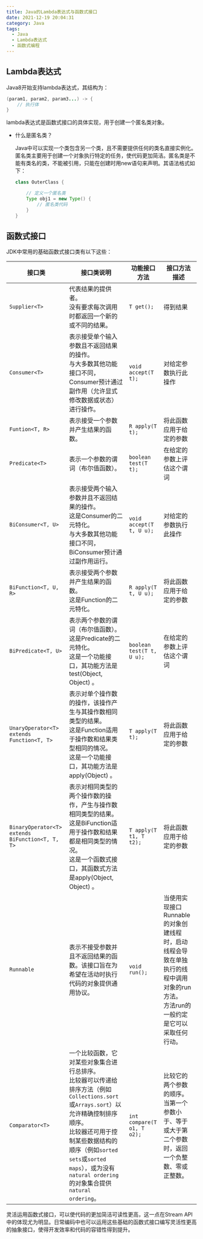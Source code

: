 ```yaml
---
title: Java的Lambda表达式与函数式接口
date: 2021-12-19 20:04:31
category: Java
tags:
  - Java
  - Lambda表达式
  - 函数式编程
---
```


## Lambda表达式

Java8开始支持lambda表达式，其结构为：

```Java
(param1, param2, param3...) -> {
    // 执行体
}
```

lambda表达式是函数式接口的具体实现，用于创建一个匿名类对象。

<!-- more -->

- 什么是匿名类？
  
    Java中可以实现一个类包含另一个类，且不需要提供任何的类名直接实例化。匿名类主要用于创建一个对象执行特定的任务，使代码更加简洁。匿名类是不能有类名的类，不能被引用，只能在创建时用new语句来声明。其语法格式如下：

    ```Java
    class OuterClass {

        // 定义一个匿名类
        Type obj1 = new Type() {
            // 匿名类代码
        }
    }
    ```

## 函数式接口

JDK中常用的基础函数式接口类有以下这些：

|接口类|接口类说明|功能接口方法|接口方法描述|
|---|---|---|---|
|`Supplier<T>`    |代表结果的提供者。<br>没有要求每次调用时都返回一个新的或不同的结果。   |`T get();` |得到结果   |
|`Consumer<T>`    |表示接受单个输入参数且不返回结果的操作。<br>与大多数其他功能接口不同，Consumer预计通过副作用（允许显式修改数据或状态）进行操作。  |`void accept(T t);` |对给定参数执行此操作   |
|`Funtion<T, R>`  |表示接受一个参数并产生结果的函数。 |`R apply(T t);`    |将此函数应用于给定的参数   |
|`Predicate<T>`   |表示一个参数的谓词（布尔值函数）。 |`boolean test(T t);`   |在给定的参数上评估这个谓词   |
|`BiConsumer<T, U>`   |表示接受两个输入参数并且不返回结果的操作。<br>这是Consumer的二元特化。<br>与大多数其他功能接口不同，BiConsumer预计通过副作用运行。 |`void accept(T t, U u);`|对给定的参数执行此操作  |
|`BiFunction<T, U, R>`  |表示接受两个参数并产生结果的函数。<br>这是Function的二元特化。    |`R apply(T t, U u);`   |将此函数应用于给定的参数   |
|`BiPredicate<T, U>`  |表示两个参数的谓词（布尔值函数）。<br>这是Predicate的二元特化。<br>这是一个功能接口，其功能方法是test(Object, Object) 。|`boolean test(T t, U u);`   |在给定的参数上评估这个谓词 |
|`UnaryOperator<T> extends Function<T, T>`    |表示对单个操作数的操作，该操作产生与其操作数相同类型的结果。<br>这是Function适用于操作数和结果类型相同的情况。<br>这是一个功能接口，其功能方法是apply(Object) 。 |`T apply(T t);` |将此函数应用于给定的参数  |
|`BinaryOperator<T> extends BiFunction<T, T, T>`    |表示对相同类型的两个操作数的操作，产生与操作数相同类型的结果。<br>这是BiFunction适用于操作数和结果都是相同类型的情况。<br>这是一个函数式接口，其函数式方法是apply(Object, Object) 。  |`T apply(T t1, T t2);`  |将此函数应用于给定的参数    |
|`Runnable` |表示不接受参数并且不返回结果的函数。该接口旨在为希望在活动时执行代码的对象提供通用协议。   |`void run();`  |当使用实现接口Runnable的对象创建线程时，启动线程会导致在单独执行的线程中调用对象的run方法。<br>方法run的一般约定是它可以采取任何行动。 |
|`Comparator<T>`    |一个比较函数，它对某些对象集合进行总排序。<br>比较器可以传递给排序方法（例如`Collections.sort`或`Arrays.sort`）以允许精确控制排序顺序。<br>比较器还可用于控制某些数据结构的顺序（例如`sorted sets`或`sorted maps`），或为没有`natural ordering`的对象集合提供`natural ordering`。 |`int compare(T o1, T o2);`  |比较它的两个参数的顺序。 当第一个参数小于、等于或大于第二个参数时，返回一个负整数、零或正整数。    |

灵活运用函数式接口，可以使代码的更加简洁可读性更高，这一点在Stream API中的体现尤为明显。日常编码中也可以运用这些基础的函数式接口编写灵活性更高的抽象接口，使得开发效率和代码的容错性得到提升。